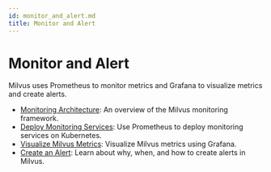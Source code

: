 ```yaml
---
id: monitor_and_alert.md
title: Monitor and Alert
---
```


# Monitor and Alert

Milvus uses Prometheus to monitor metrics and Grafana to visualize metrics and create alerts.

- [Monitoring Architecture](monitor_overview.md): An overview of the Milvus monitoring framework.
- [Deploy Monitoring Services](monitor.md): Use Prometheus to deploy monitoring services on Kubernetes.
- [Visualize Milvus Metrics](visualize.md): Visualize Milvus metrics using Grafana.
- [Create an Alert](alert.md): Learn about why, when, and how to create alerts in Milvus.

